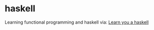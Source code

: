 # haskell
Learning functional programming and haskell via: [Learn you a haskell](http://learnyouahaskell.com/chapters)

